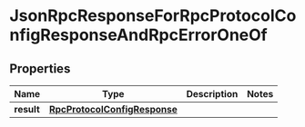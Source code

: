 
# JsonRpcResponseForRpcProtocolConfigResponseAndRpcErrorOneOf

## Properties
| Name | Type | Description | Notes |
| ------------ | ------------- | ------------- | ------------- |
| **result** | [**RpcProtocolConfigResponse**](RpcProtocolConfigResponse.md) |  |  |



